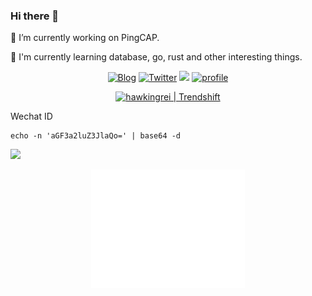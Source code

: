 ### Hi there 👋

🔭 I’m currently working on PingCAP.

🌱 I'm currently learning database, go, rust and other interesting things.

<p align="center">
	<a href="https://www.hawkingrei.com/"><img src="https://img.shields.io/badge/blog-200k%20pageviews-ffffff.svg?style=social" alt="Blog"></a>
	<a href="https://x.com/suohawking"><img src="https://img.shields.io/twitter/follow/suohawking.svg?style=social" alt="Twitter"></a>
	<a href="https://www.linkedin.com/in/hawkingrei/"><img src="https://img.shields.io/badge/-hawkingrei-blue?style=flat-square&logo=Linkedin&logoColor=white&link=https://www.linkedin.com/in/hawkingrei"></a>
	<a href="https://komarev.com/ghpvc/?username=hawkingrei"><img src="https://komarev.com/ghpvc/?username=hawkingrei" alt="profile"></a>
</p>
<p align="center">
<a href="https://trendshift.io/developers/2644" target="_blank"><img src="https://trendshift.io/api/badge/developers/2644" alt="hawkingrei | Trendshift" style="width: 250px; height: 55px;" width="250" height="55"/></a>
</p>

Wechat ID

```
echo -n 'aGF3a2luZ3JlaQo=' | base64 -d
```


![](https://github-profile-summary-cards.vercel.app/api/cards/profile-details?username=hawkingrei&theme=monokai)
<p align="center">
<a href="https://github.com/hawkingrei">
  <img align="center" width="49%" src="./github-metrics.svg" />
</a>
</p>
